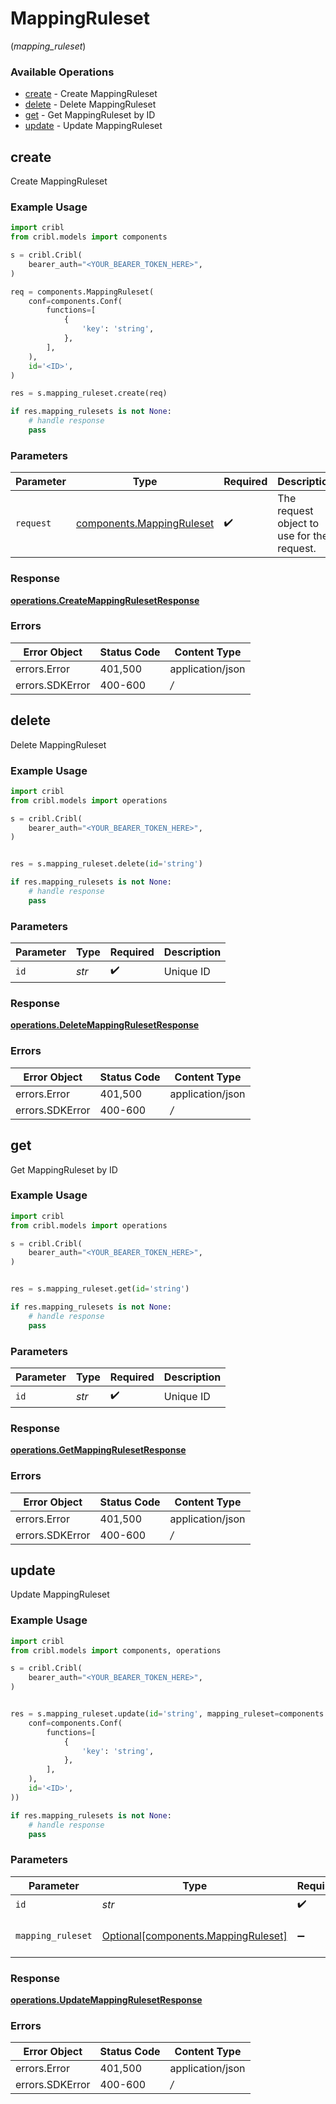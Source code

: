 # MappingRuleset
(*mapping_ruleset*)

### Available Operations

* [create](#create) - Create MappingRuleset
* [delete](#delete) - Delete MappingRuleset
* [get](#get) - Get MappingRuleset by ID
* [update](#update) - Update MappingRuleset

## create

Create MappingRuleset

### Example Usage

```python
import cribl
from cribl.models import components

s = cribl.Cribl(
    bearer_auth="<YOUR_BEARER_TOKEN_HERE>",
)

req = components.MappingRuleset(
    conf=components.Conf(
        functions=[
            {
                'key': 'string',
            },
        ],
    ),
    id='<ID>',
)

res = s.mapping_ruleset.create(req)

if res.mapping_rulesets is not None:
    # handle response
    pass
```

### Parameters

| Parameter                                                              | Type                                                                   | Required                                                               | Description                                                            |
| ---------------------------------------------------------------------- | ---------------------------------------------------------------------- | ---------------------------------------------------------------------- | ---------------------------------------------------------------------- |
| `request`                                                              | [components.MappingRuleset](../../models/components/mappingruleset.md) | :heavy_check_mark:                                                     | The request object to use for the request.                             |


### Response

**[operations.CreateMappingRulesetResponse](../../models/operations/createmappingrulesetresponse.md)**
### Errors

| Error Object     | Status Code      | Content Type     |
| ---------------- | ---------------- | ---------------- |
| errors.Error     | 401,500          | application/json |
| errors.SDKError  | 400-600          | */*              |

## delete

Delete MappingRuleset

### Example Usage

```python
import cribl
from cribl.models import operations

s = cribl.Cribl(
    bearer_auth="<YOUR_BEARER_TOKEN_HERE>",
)


res = s.mapping_ruleset.delete(id='string')

if res.mapping_rulesets is not None:
    # handle response
    pass
```

### Parameters

| Parameter          | Type               | Required           | Description        |
| ------------------ | ------------------ | ------------------ | ------------------ |
| `id`               | *str*              | :heavy_check_mark: | Unique ID          |


### Response

**[operations.DeleteMappingRulesetResponse](../../models/operations/deletemappingrulesetresponse.md)**
### Errors

| Error Object     | Status Code      | Content Type     |
| ---------------- | ---------------- | ---------------- |
| errors.Error     | 401,500          | application/json |
| errors.SDKError  | 400-600          | */*              |

## get

Get MappingRuleset by ID

### Example Usage

```python
import cribl
from cribl.models import operations

s = cribl.Cribl(
    bearer_auth="<YOUR_BEARER_TOKEN_HERE>",
)


res = s.mapping_ruleset.get(id='string')

if res.mapping_rulesets is not None:
    # handle response
    pass
```

### Parameters

| Parameter          | Type               | Required           | Description        |
| ------------------ | ------------------ | ------------------ | ------------------ |
| `id`               | *str*              | :heavy_check_mark: | Unique ID          |


### Response

**[operations.GetMappingRulesetResponse](../../models/operations/getmappingrulesetresponse.md)**
### Errors

| Error Object     | Status Code      | Content Type     |
| ---------------- | ---------------- | ---------------- |
| errors.Error     | 401,500          | application/json |
| errors.SDKError  | 400-600          | */*              |

## update

Update MappingRuleset

### Example Usage

```python
import cribl
from cribl.models import components, operations

s = cribl.Cribl(
    bearer_auth="<YOUR_BEARER_TOKEN_HERE>",
)


res = s.mapping_ruleset.update(id='string', mapping_ruleset=components.MappingRuleset(
    conf=components.Conf(
        functions=[
            {
                'key': 'string',
            },
        ],
    ),
    id='<ID>',
))

if res.mapping_rulesets is not None:
    # handle response
    pass
```

### Parameters

| Parameter                                                                        | Type                                                                             | Required                                                                         | Description                                                                      |
| -------------------------------------------------------------------------------- | -------------------------------------------------------------------------------- | -------------------------------------------------------------------------------- | -------------------------------------------------------------------------------- |
| `id`                                                                             | *str*                                                                            | :heavy_check_mark:                                                               | Unique ID                                                                        |
| `mapping_ruleset`                                                                | [Optional[components.MappingRuleset]](../../models/components/mappingruleset.md) | :heavy_minus_sign:                                                               | MappingRuleset object to be updated                                              |


### Response

**[operations.UpdateMappingRulesetResponse](../../models/operations/updatemappingrulesetresponse.md)**
### Errors

| Error Object     | Status Code      | Content Type     |
| ---------------- | ---------------- | ---------------- |
| errors.Error     | 401,500          | application/json |
| errors.SDKError  | 400-600          | */*              |
